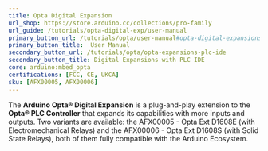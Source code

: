 ```yaml
---
title: Opta Digital Expansion
url_shop: https://store.arduino.cc/collections/pro-family
url_guide: /tutorials/opta-digital-exp/user-manual
primary_button_url: /tutorials/opta/user-manual#opta-digital-expansions
primary_button_title:  User Manual
secondary_button_url: /tutorials/opta/opta-expansions-plc-ide
secondary_button_title: Digital Expansions with PLC IDE
core: arduino:mbed_opta
certifications: [FCC, CE, UKCA]
sku: [AFX00005, AFX00006]
---
```


The **Arduino Opta® Digital Expansion** is a plug-and-play extension to the **Opta® PLC Controller** that expands its capabilities with more inputs and outputs. Two variants are available: the AFX00005 - Opta Ext D1608E (with Electromechanical Relays) and the AFX00006 - Opta Ext D1608S (with Solid State Relays), both of them fully compatible with the Arduino Ecosystem.
